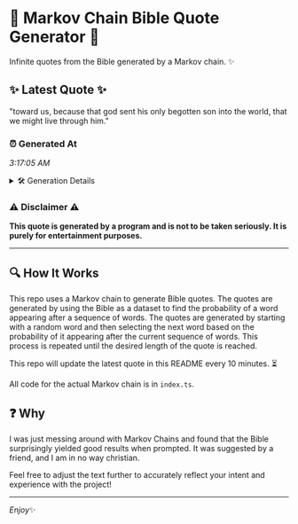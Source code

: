 # 📖 Markov Chain Bible Quote Generator 📖

Infinite quotes from the Bible generated by a Markov chain. ✨

## ✨ Latest Quote ✨
"toward us, because that god sent his only begotten son into the world, that we might live through him."

### ⏰ Generated At
*3:17:05 AM*

<details>
    <summary>🛠️ Generation Details</summary>
    <p>
        <strong>🌱 Seed:</strong> toward<br>
        <strong>🔄 Iterations:</strong> 18<br>
        <strong>📜 Context History:</strong><br>[ toward ]: us,<br>[ toward, us, ]: because<br>[ toward, us,, because ]: that<br>[ toward, us,, because, that ]: god<br>[ toward, us,, because, that, god ]: sent<br>[ toward, us,, because, that, god, sent ]: his<br>[ us,, because, that, god, sent, his ]: only<br>[ because, that, god, sent, his, only ]: begotten<br>[ that, god, sent, his, only, begotten ]: son<br>[ god, sent, his, only, begotten, son ]: into<br>[ sent, his, only, begotten, son, into ]: the<br>[ his, only, begotten, son, into, the ]: world,<br>[ only, begotten, son, into, the, world, ]: that<br>[ begotten, son, into, the, world,, that ]: we<br>[ son, into, the, world,, that, we ]: might<br>[ into, the, world,, that, we, might ]: live<br>[ the, world,, that, we, might, live ]: through<br>[ world,, that, we, might, live, through ]: him.<br>
    </p>
</details>

### ⚠️ Disclaimer ⚠️
**This quote is generated by a program and is not to be taken seriously. It is purely for entertainment purposes.**

---

## 🔍 How It Works

This repo uses a Markov chain to generate Bible quotes. The quotes are generated by using the Bible as a dataset to find the probability of a word appearing after a sequence of words. The quotes are generated by starting with a random word and then selecting the next word based on the probability of it appearing after the current sequence of words. This process is repeated until the desired length of the quote is reached.

This repo will update the latest quote in this README every 10 minutes. ⏳

All code for the actual Markov chain is in `index.ts`.

## ❓ Why

I was just messing around with Markov Chains and found that the Bible surprisingly yielded good results when prompted. 
It was suggested by a friend, and I am in no way christian.

Feel free to adjust the text further to accurately reflect your intent and experience with the project!

---

*Enjoy*✨
